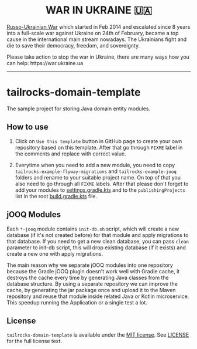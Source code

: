 <p align="center">
    <h1 align="center">WAR IN UKRAINE 🇺🇦</h1>
    <p><a href="https://en.wikipedia.org/wiki/Russo-Ukrainian_War">Russo-Ukrainian War</a> which started in Feb 2014 and escalated since 8 years into a full-scale war against Ukraine on 24th of February,  became a top cause in the international main stream nowadays. The Ukrainians fight and die to save their democracy, freedom, and sovereignty.</p>
    <p>Please take action to stop the war in Ukraine, there are many ways how you can help: https://war.ukraine.ua</p>
</p>

---

# tailrocks-domain-template

The sample project for storing Java domain entity modules.

## How to use

1. Click on `Use this template` button in GitHub page to create your own repository based on this template. After that go
through `FIXME` label in the comments and replace with correct value.

2. Everytime when you need to add a new module, you need to copy `tailrocks-example-flyway-migrations` and
`tailrocks-example-jooq` folders and rename to your suitable project name. On top of that you also need to go through
all `FIXME` labels. After that please don't forget to add your modules to [settings.gradle.kts](settings.gradle.kts)
and to the `publishingProjects` list in the root [build.gradle.kts](build.gradle.kts) file.

## jOOQ Modules

Each `*-jooq` module contains `init-db.sh` script, which will create a new database (if it's not created before) for
that module and apply migrations to that database. If you need to get a new clean database, you can pass `clean`
parameter to init-db script, this will drop existing database (if it exists) and create a new one with apply migrations.

The main reason why we separate jOOQ modules into one repository because the Gradle jOOQ plugin doesn't work well with 
Gradle cache, it destroys the cache every time by generating Java classes from the database structure. By using a 
separate repository we can improve the cache, by generating the jar package once and upload it to the Maven repository
and reuse that module inside related Java or Kotlin microservice. This speedup running the Application or a single test
a lot.

## License

`tailrocks-domain-template` is available under the [MIT license](https://opensource.org/licenses/MIT).
See [LICENSE](LICENSE) for the full license text.
